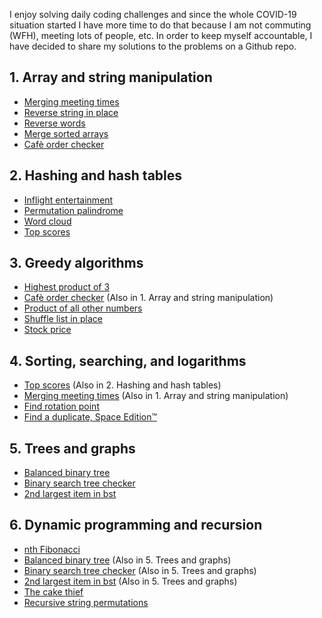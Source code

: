 I enjoy solving daily coding challenges and since the whole COVID-19 situation started I have more time to do that because I am not commuting (WFH), meeting lots of people, etc.
In order to keep myself accountable, I have decided to share my solutions to the problems on a Github repo.

## 1. Array and string manipulation

- [Merging meeting times](./merging_meeting_times.py)
- [Reverse string in place](./reverse_string_in_place.py)
- [Reverse words](./reverse_words.py)
- [Merge sorted arrays](./merge_sorted_arrays.py)
- [Cafè order checker](./cafe_order_checker.py)

## 2. Hashing and hash tables

- [Inflight entertainment](./inflight_entertainment.py)
- [Permutation palindrome](./permutation_palindrome.py)
- [Word cloud](./word_cloud.py)
- [Top scores](./top_scores.py)

## 3. Greedy algorithms

- [Highest product of 3](./highest_product_of_3.py)
- [Cafè order checker](./cafe_order_checker.py) (Also in 1. Array and string manipulation)
- [Product of all other numbers](./product_of_other_numbers.py)
- [Shuffle list in place](./shuffle_list_in_place.py)
- [Stock price](./stock_price.py)

## 4. Sorting, searching, and logarithms

- [Top scores](./top_scores.py) (Also in 2. Hashing and hash tables)
- [Merging meeting times](./merging_meeting_times.py) (Also in 1. Array and string manipulation)
- [Find rotation point](./find_rotation_point.py)
- [Find a duplicate, Space Edition™](./find_duplicate_space_edition.py)

## 5. Trees and graphs

- [Balanced binary tree](./balanced_binary_tree.py)
- [Binary search tree checker](./bst_checker.py)
- [2nd largest item in bst](./second_largest_item_in_bst.py)

## 6. Dynamic programming and recursion

- [nth Fibonacci](./nth_fibonacci.py)
- [Balanced binary tree](./balanced_binary_tree.py) (Also in 5. Trees and graphs)
- [Binary search tree checker](./bst_checker.py) (Also in 5. Trees and graphs)
- [2nd largest item in bst](./second_largest_item_in_bst.py) (Also in 5. Trees and graphs)
- [The cake thief](./cake_thief.py)
- [Recursive string permutations](./recursive_string_permutations.py)
